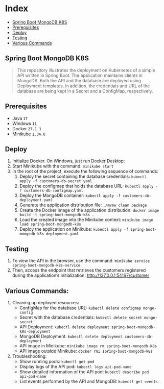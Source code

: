 # Index
- [Spring Boot MongoDB K8S](#spring-boot-mongodb-k8s)
- [Prerequisites](#prerequisites)
- [Deploy](#deploy)
- [Testing](#testing)
- [Various Commands](#various-commands)

## Spring Boot MongoDB K8S
> This repository illustrates the deployment on Kubernetes of a simple API written in Spring Boot. The application
> maintains clients in MongoDB. Both the API and the database are deployed using Deployment templates. In addition, the 
> credentials and URL of the database are being kept in a Secret and a ConfigMap, respectively.

## Prerequisites
- Java `17`
- Windows `11`
- Docker `27.1.1`
- Minikube `1.34.0`

## Deploy
1. Initialize Docker. On Windows, just run Docker Desktop;
2. Start Minikube with the command: ```minikube start```
3. In the root of the project, execute the following sequence of commands:
   1. Deploy the secret containing the database credentials: ```kubectl apply -f customers-db-secret.yaml```
   2. Deploy the configmap that holds the database URL: ```kubectl apply -f customers-db-configmap.yaml```
   3. Deploy the MongoDB container: ```kubectl apply -f customers-db-deployment.yaml```
   4. Generate the application distribution file: ```./mvnw clean package```
   5. Create the Docker image of the application distribution: ```docker image build -t spring-boot-mongodb-k8s .```
   6. Load the created image into the Minikube context: ```minikube image load spring-boot-mongodb-k8s```
   7. Deploy the application on Minikube: ```kubectl apply -f spring-boot-mongodb-k8s-deployment.yaml```

## Testing
1. To view the API in the browser, use the command: ```minikube service spring-boot-mongodb-k8s-service```
2. Then, access the endpoint that retrieves the customers registered during the application’s initialization:
   http://127.0.0.1:54167/customer

## Various Commands:
1. Cleaning up deployed resources:
   - ConfigMap for the database URL: ```kubectl delete configmap mongo-config```
   - Secret with the database credentials: ```kubectl delete secret mongo-secret```
   - API Deployment: ```kubectl delete deployment spring-boot-mongodb-k8s-deployment```
   - MongoDB Deployment: ```kubectl delete deployment customers-db-deployment```
   - API image in Minikube: ```minikube image rm spring-boot-mongodb-k8s```
   - API image outside Minikube: ```docker rmi spring-boot-mongodb-k8s```
2. Troubleshooting:
   - Show running pods: ```kubectl get pod```
   - Display logs of the API pod: ```kubectl logs api-pod-name```
   - Show detailed information of the API pod: ```kubectl describe pod api-pod-name```
   - List events performed by the API and MongoDB: ```kubectl get events```